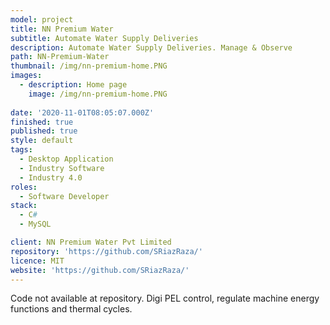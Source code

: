 ```yaml
---
model: project
title: NN Premium Water
subtitle: Automate Water Supply Deliveries
description: Automate Water Supply Deliveries. Manage & Observe 
path: NN-Premium-Water
thumbnail: /img/nn-premium-home.PNG
images:
  - description: Home page
    image: /img/nn-premium-home.PNG
 
date: '2020-11-01T08:05:07.000Z'
finished: true
published: true
style: default
tags:
  - Desktop Application
  - Industry Software
  - Industry 4.0 
roles:
  - Software Developer
stack:
  - C#
  - MySQL

client: NN Premium Water Pvt Limited
repository: 'https://github.com/SRiazRaza/'
licence: MIT
website: 'https://github.com/SRiazRaza/'
---
```

Code not available at repository.
Digi PEL control, regulate machine energy functions and thermal cycles.

